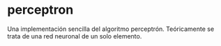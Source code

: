 # perceptron
Una implementación sencilla del algoritmo perceptrón. Teóricamente se trata de una red neuronal de un solo elemento.
